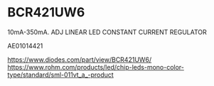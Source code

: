 # BCR421UW6
10mA-350mA. ADJ LINEAR LED CONSTANT CURRENT REGULATOR

AE01014421

https://www.diodes.com/part/view/BCR421UW6/
https://www.rohm.com/products/led/chip-leds-mono-color-type/standard/sml-011vt_a_-product
